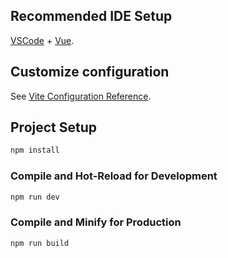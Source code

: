 

## Recommended IDE Setup

[VSCode](https://code.visualstudio.com/) + [Vue](https://marketplace.visualstudio.com/items?itemName=Vue.volar).

## Customize configuration

See [Vite Configuration Reference](https://vite.dev/config/).

## Project Setup

```sh
npm install
```

### Compile and Hot-Reload for Development

```sh
npm run dev
```

### Compile and Minify for Production

```sh
npm run build
```
